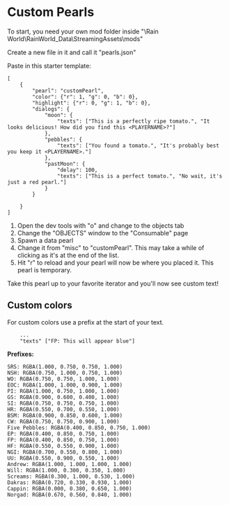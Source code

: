 # Custom Pearls

To start, you need your own mod folder inside "<Game Install Location>\Rain World\RainWorld_Data\StreamingAssets\mods"

Create a new file in it and call it "pearls.json"

Paste in this starter template:

```
[
    {
        "pearl": "customPearl",
        "color": {"r": 1, "g": 0, "b": 0},
        "highlight": {"r": 0, "g": 1, "b": 0},
        "dialogs": {
            "moon": {
                "texts": ["This is a perfectly ripe tomato.", "It looks delicious! How did you find this <PLAYERNAME>?"]
            },
            "pebbles": {
                "texts": ["You found a tomato.", "It's probably best you keep it <PLAYERNAME>."]
            },
            "pastMoon": {
                "delay": 100,
                "texts": ["This is a perfect tomato.", "No wait, it's just a red pearl."]
            }
        }
        
    }
]
```

1. Open the dev tools with "o" and change to the objects tab 
2. Change the "OBJECTS" window to the "Consumable" page
3. Spawn a data pearl
4. Change it from "misc" to "customPearl". This may take a while of clicking as it's at the end of the list.
5. Hit "r" to reload and your pearl will now be where you placed it. This pearl is temporary.

Take this pearl up to your favorite iterator and you'll now see custom text!

## Custom colors
For custom colors use a prefix at the start of your text.
```
    ...
    "texts" ["FP: This will appear blue"]
```
**Prefixes:**
```
SRS: RGBA(1.000, 0.750, 0.750, 1.000)
NSH: RGBA(0.750, 1.000, 0.750, 1.000)
WO: RGBA(0.750, 0.750, 1.000, 1.000)
EOC: RGBA(1.000, 1.000, 0.900, 1.000)
PI: RGBA(1.000, 0.750, 1.000, 1.000)
GS: RGBA(0.900, 0.600, 0.400, 1.000)
SI: RGBA(0.750, 0.750, 0.750, 1.000)
HR: RGBA(0.550, 0.700, 0.550, 1.000)
BSM: RGBA(0.900, 0.850, 0.600, 1.000)
CW: RGBA(0.750, 0.750, 0.900, 1.000)
Five Pebbles: RGBA(0.400, 0.850, 0.750, 1.000)
EP: RGBA(0.400, 0.850, 0.750, 1.000)
FP: RGBA(0.400, 0.850, 0.750, 1.000)
HF: RGBA(0.550, 0.550, 0.900, 1.000)
NGI: RGBA(0.700, 0.550, 0.800, 1.000)
UU: RGBA(0.550, 0.900, 0.550, 1.000)
Andrew: RGBA(1.000, 1.000, 1.000, 1.000)
Will: RGBA(1.000, 0.300, 0.350, 1.000)
Screams: RGBA(0.300, 1.000, 0.530, 1.000)
Dakras: RGBA(0.720, 0.330, 0.930, 1.000)
Cappin: RGBA(0.000, 0.380, 0.650, 1.000)
Norgad: RGBA(0.670, 0.560, 0.840, 1.000)
```